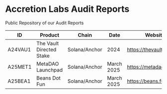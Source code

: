 # Accretion Labs Audit Reports
Public Repository of our Audit Reports

| ID | Product        | Chain           | Date  | Website | Report |
| ------------- | ------------- | ----- | ---- | ---- | --- |
| A24VAU1 | The Vault Directed Stake | Solana/Anchor | 2024  | https://thevault.finance/ | [🔗](/2024-accretion-vault-audit-A24VAU1.pdf) |
| A25MET1 | MetaDAO Launchpad        | Solana/Anchor | March 2025  | https://metadao.fi/ | [🔗](/2025-accretion-metadao-launchpad-audit-A25MET1.pdf) |
| A25BEA1 | Beans Dot Fun            | Solana/Anchor | March 2025  | https://beans.fun/  | [🔗](/2025-accretion-beans-audit-A25BEA1.pdf) |

